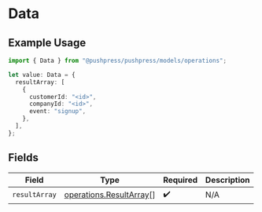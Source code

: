 # Data

## Example Usage

```typescript
import { Data } from "@pushpress/pushpress/models/operations";

let value: Data = {
  resultArray: [
    {
      customerId: "<id>",
      companyId: "<id>",
      event: "signup",
    },
  ],
};
```

## Fields

| Field                                                              | Type                                                               | Required                                                           | Description                                                        |
| ------------------------------------------------------------------ | ------------------------------------------------------------------ | ------------------------------------------------------------------ | ------------------------------------------------------------------ |
| `resultArray`                                                      | [operations.ResultArray](../../models/operations/resultarray.md)[] | :heavy_check_mark:                                                 | N/A                                                                |